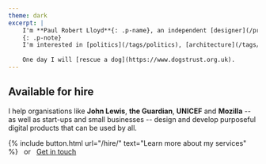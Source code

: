 ```yaml
---
theme: dark
excerpt: |
    I'm **Paul Robert Lloyd**{: .p-name}, an independent [designer](/projects/), [writer](/articles/) and [speaker](/talks/) based in beautiful <span class="p-locality">Brighton</span>, <span class="p-country-name">England</span>. I work on meaningful projects for responsible organisations around the world.
    {: .p-note}
    I'm interested in [politics](/tags/politics), [architecture](/tags/architecture), [travel](/tags/travel) and [volunteering](/tags/volenteering); I was a [Games Maker](/2012/09/games_maker) at London 2012 and [Clyde-sider](/2014/08/clyde_sider) at Glasgow 2014.
    
    One day I will [rescue a dog](https://www.dogstrust.org.uk).
---
```

## Available for hire
I help organisations like **John Lewis**, **the Guardian**, **UNICEF** and **Mozilla** -- as well as start-ups and small businesses -- design and develop purposeful digital products that can be used by all.

{% include button.html url="/hire/" text="Learn more about my services" %} &nbsp; or &nbsp; [Get in touch](/hire/#contact)
